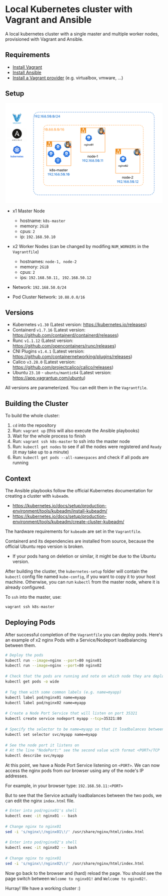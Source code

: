 # Local Kubernetes cluster with Vagrant and Ansible
A local kubernetes cluster with a single master and multiple worker nodes, provisioned with Vagrant and Ansible.


## Requirements
- [Install Vagrant](https://developer.hashicorp.com/vagrant/docs/installation)
- [Install Ansible](https://docs.ansible.com/ansible/latest/installation_guide/intro_installation.html)
- [Install a Vagrant provider](https://developer.hashicorp.com/vagrant/docs/providers) (e.g. virtualbox, vmware, ...)


## Setup

![](setup.png)

- x1 Master Node
  - hostname: `k8s-master`
  - memory: `2GiB`
  - cpus: `2`
  - ip: `192.168.50.10`

- x2 Worker Nodes (can be changed by modifing `NUM_WORKERS` in the `Vagrantfile`)
  - hostnames: `node-1, node-2`
  - memory: `2GiB`
  - cpus: `2`
  - ips: `192.168.50.11, 192.168.50.12`

- Network: `192.168.50.0/24`

- Pod Cluster Network: `10.88.0.0/16`

## Versions

- Kubernetes `v1.30` (Latest version: https://kubernetes.io/releases)
- Containerd `v1.7.16` (Latest version: https://github.com/containerd/containerd/releases)
- Runc `v1.1.12` (Latest version: https://github.com/opencontainers/runc/releases)
- CNI Plugins `v1.4.1` (Latest version: https://github.com/containernetworking/plugins/releases)
- Calico `v3.28.0` (Latest version: https://github.com/projectcalico/calico/releases)
- Ubuntu `23.10` - `ubuntu/mantic64` (Latest version: https://app.vagrantup.com/ubuntu)

All versions are parameterized. You can edit them in the `Vagrantfile`.


## Building the Cluster

To build the whole cluster:

1. `cd` into the repository
2. Run: `vagrant up` (this will also execute the Ansible playbooks)
3. Wait for the whole process to finish
4. Run: `vagrant ssh k8s-master` to ssh into the master node
5. Run: `kubectl get nodes` to see if all the nodes were registered and `Ready` (it may take up to a minute)
6. Run: `kubectl get pods --all-namespaces` and check if all pods are running


## Context

The Ansible playbooks follow the official Kubernetes documentation for creating a cluster with `kubeadm`.
- https://kubernetes.io/docs/setup/production-environment/tools/kubeadm/install-kubeadm/
- https://kubernetes.io/docs/setup/production-environment/tools/kubeadm/create-cluster-kubeadm/

The hardware requirements for `kubeadm` are set in the `Vagrantfile`.

Containerd and its dependencies are installed from source, because the official Ubuntu repo version is broken.
- If your pods hang on deletion or similar, it might be due to the Ubuntu version.

After building the cluster, the `kubernetes-setup` folder will contain the `kubectl` config file named `kube-config`, if you want to copy it to your host machine.
Otherwise, you can run `kubectl` from the master node, where it is already configured.

To `ssh` into the master, use:
```bash
vagrant ssh k8s-master
```


## Deploying Pods

After successful completion of the `Vagrantfile` you can deploy pods.
Here's an example of x2 nginx Pods with a Service/Nodeport loadbalancing between them.

```bash
# Deploy the pods
kubectl run --image=nginx --port=80 nginx01
kubectl run --image=nginx --port=80 nginx02

# Check that the pods are running and note on which node they are deployed
kubectl get pods -o wide

# Tag them with some common labels (e.g. name=myapp)
kubectl label pod/nginx01 name=myapp
kubectl label pod/nginx02 name=myapp

# Create a Node Port Service that will listen on port 35321
kubectl create service nodeport myapp --tcp=35321:80

# Specify the selector to be name=myapp so that it loadbalances between the nginx pods
kubectl set selector svc/myapp name=myapp

# See the node port it listens on
# At the line "NodePort:" see the second value with format <PORT>/TCP
kubectl describe svc/myapp
```

At this point, we have a Node Port Service listening on `<PORT>`.
We can now access the nginx pods from our browser using any of the node's IP addresses.

For example, in your browser type: `192.168.50.11:<PORT>`

But to see that the Service actually loadbalances between the two pods, we can edit the nginx `index.html` file.

```bash
# Enter into pod/nginx01's shell
kubectl exec -it nginx01 -- bash

# Change nginx to nginx01
sed -i 's/nginx\!/nginx01\!/' /usr/share/nginx/html/index.html

# Enter into pod/nginx02's shell
kubectl exec -it nginx02 -- bash

# Change nginx to nginx01
sed -i 's/nginx\!/nginx02\!/' /usr/share/nginx/html/index.html
```

Now go back to the browser and (hard) reload the page.
You should see the page switch between `Welcome to nginx01!` and `Welcome to nginx02!`.

Hurray! We have a working cluster :)
